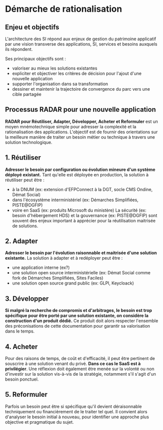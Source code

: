 # Démarche de rationalisation

## Enjeu et objectifs

L'architecture des SI répond aux enjeux de gestion du patrimoine applicatif par une vision transverse des applications, SI, services et besoins auxquels ils répondent.

Ses principaux objectifs sont :
- valoriser au mieux les solutions existantes
- expliciter et objectiver les critères de décision pour l'ajout d'une nouvelle application
- supporter l'organisation dans sa transformation
- dessiner et maintenir la trajectoire de convergence du parc vers une cible partagée

## Processus RADAR pour une nouvelle application

**RADAR pour Réutiliser, Adapter, Développer, Acheter et Reformuler** est un moyen mnémotechnique simple pour adresser la complexité et la rationalisation des applications. L'objectif est de fournir des orientations sur la meilleure manière de traiter un besoin métier ou technique à travers une solution
technologique.

## 1. Réutiliser

**Adresser le besoin par configuration ou évolution mineure d'un système déployé existant.**
Tant qu'elle est déployée en production, la solution à réutiliser peut être :
- à la DNUM (ex: extension d'EFPConnect à la DGT, socle CMS Ondine, Démat Social)
- dans l'écosystème interministériel (ex: Démarches Simplifiées, PISTE@DGFIP)
- voire en SaaS (ex: produits Microsoft du ministère)
La sécurité (ex: besoin d'hébergement HDS) et la gouvernance (ex: PISTE@DGFIP) sont souvent des enjeux important à apprécier pour la réutilisation maitrisée de solutions.

## 2. Adapter

**Adresser le besoin par l'évolution raisonnable et maitrisée d'une solution existante.**
La solution à adapter et à redéployer peut être :
- une application interne (ex?)
- une solution open source interministérielle (ex: Démat Social comme fork de Démarches Simplifiées, Sites Faciles)
- une solution open source grand public (ex: GLPI, Keycloack)

## 3. Développer

**Si malgré la recherche de compromis et d'arbitrages, le besoin est trop spécifique pour être porté par une solution existante, on considère la construction d'un produit dédié.**
Ce produit doit alors respecter l'ensemble des préconisations de cette documentation pour garantir sa valorisation dans le temps.

## 4. Acheter

Pour des raisons de temps, de coût et d'efficacité, il peut être pertinent de souscrire à une solution venant du privé.
**Dans ce cas le SaaS est à privilégier**. Une réflexion doit également être menée sur la volonté ou non d'investir sur la solution vis-à-vis de la stratégie, notamment s'il s'agit d'un besoin ponctuel.

## 5. Reformuler

Parfois un besoin peut être si spécifique qu'il devient déraisonnable techniquement ou financièrement de le
traiter tel quel. Il convient alors d'analyser le besoin initial à nouveau, pour identifier une approche plus objective et pragmatique du sujet.